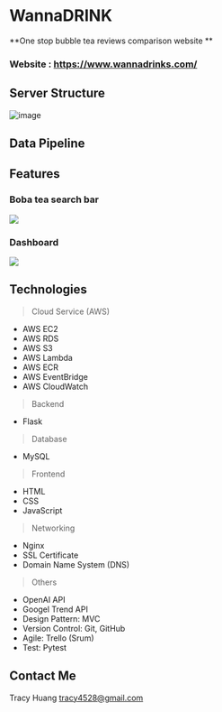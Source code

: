 
# WannaDRINK


**One stop bubble tea reviews comparison website **


### Website : https://www.wannadrinks.com/


## Server Structure
![image](https://wannadrink.s3.ap-northeast-1.amazonaws.com/github_readme/Structure.png)

## Data Pipeline


## Features
### Boba tea search bar
![](https://wannadrink.s3.ap-northeast-1.amazonaws.com/github_readme/searchingbar.gif)

### Dashboard
![](https://wannadrink.s3.ap-northeast-1.amazonaws.com/github_readme/dashboard.gif)

## Technologies

>Cloud Service (AWS)
* AWS EC2
* AWS RDS
* AWS S3
* AWS Lambda
* AWS ECR
* AWS EventBridge
* AWS CloudWatch

> Backend
* Flask

> Database
* MySQL

> Frontend
* HTML
* CSS
* JavaScript

> Networking
* Nginx
* SSL Certificate
* Domain Name System (DNS)

> Others
* OpenAI API
* Googel Trend API
* Design Pattern: MVC
* Version Control: Git, GitHub
* Agile: Trello (Srum)
* Test: Pytest


## Contact Me

Tracy Huang   tracy4528@gmail.com
